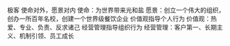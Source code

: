 极客
使命对外，愿景对内
    使命：为世界带来光和盐
    愿景：创立一个伟大的组织，创办一所百年名校，创建一个世界级餐饮企业
价值观指导个人行为
    价值观：热爱、专业、负责、反求诸己
经营管理指导组织行为
    经营管理：客户第一、长期主义、机制引领、员工成长